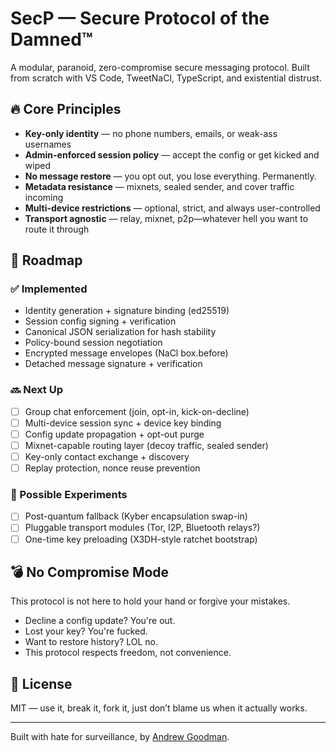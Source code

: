 # SecP — Secure Protocol of the Damned™

A modular, paranoid, zero-compromise secure messaging protocol. Built from scratch with VS Code, TweetNaCl, TypeScript, and existential distrust.

## 🔥 Core Principles

- **Key-only identity** — no phone numbers, emails, or weak-ass usernames
- **Admin-enforced session policy** — accept the config or get kicked and wiped
- **No message restore** — you opt out, you lose everything. Permanently.
- **Metadata resistance** — mixnets, sealed sender, and cover traffic incoming
- **Multi-device restrictions** — optional, strict, and always user-controlled
- **Transport agnostic** — relay, mixnet, p2p—whatever hell you want to route it through

## 🚧 Roadmap

### ✅ Implemented
- Identity generation + signature binding (ed25519)
- Session config signing + verification
- Canonical JSON serialization for hash stability
- Policy-bound session negotiation
- Encrypted message envelopes (NaCl box.before)
- Detached message signature + verification

### 🔜 Next Up
- [ ] Group chat enforcement (join, opt-in, kick-on-decline)
- [ ] Multi-device session sync + device key binding
- [ ] Config update propagation + opt-out purge
- [ ] Mixnet-capable routing layer (decoy traffic, sealed sender)
- [ ] Key-only contact exchange + discovery
- [ ] Replay protection, nonce reuse prevention

### 🧪 Possible Experiments
- [ ] Post-quantum fallback (Kyber encapsulation swap-in)
- [ ] Pluggable transport modules (Tor, I2P, Bluetooth relays?)
- [ ] One-time key preloading (X3DH-style ratchet bootstrap)

## 💣 No Compromise Mode

This protocol is not here to hold your hand or forgive your mistakes.

- Decline a config update? You're out.
- Lost your key? You're fucked.
- Want to restore history? LOL no.
- This protocol respects freedom, not convenience.

## 📜 License

MIT — use it, break it, fork it, just don’t blame us when it actually works.

---

Built with hate for surveillance, by [Andrew Goodman](https://github.com/augoodman).
